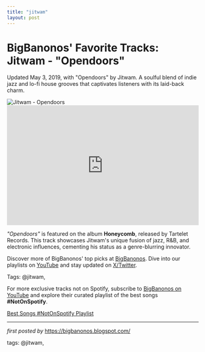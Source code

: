 ```yaml
---
title: "jitwam"
layout: post
---
```

<!-- Post Title -->
<h1 >BigBanonos' Favorite Tracks: Jitwam - "Opendoors"</h1> <!-- Introductory Text -->
<p >Updated May 3, 2019, with "Opendoors" by Jitwam. A soulful blend of indie jazz and lo-fi house grooves that captivates listeners with its laid-back charm.</p> <!-- Featured Image -->
<div > <img src="https://i.guim.co.uk/img/media/d5662af392c0f6f5688059df7f7b893d7a37f83b/0_357_5616_3370/master/5616.jpg?width=465&dpr=1&s=none&crop=none" alt="Jitwam - Opendoors" />
</div> <!-- YouTube Video Embed -->
<div > <iframe width="100%" height="315" src="https://www.youtube.com/embed/aU0DGauBuwI" title="Jitwam - 'Opendoors'" frameborder="0" allow="accelerometer; autoplay; encrypted-media; gyroscope; picture-in-picture; web-share" referrerpolicy="strict-origin-when-cross-origin" allowfullscreen></iframe>
</div> <!-- Song Information -->
<div > <p><em>"Opendoors"</em> is featured on the album <strong>Honeycomb</strong>, released by Tartelet Records. This track showcases Jitwam's unique fusion of jazz, R&B, and electronic influences, cementing his status as a genre-blurring innovator.</p>
</div> <!-- Footer Links -->
<div > <p>Discover more of BigBanonos' top picks at <a href="https://bigbanonos.blogspot.com/" target="_blank">BigBanonos</a>. Dive into our playlists on <a href="https://www.youtube.com/@BigBanonos" target="_blank">YouTube</a> and stay updated on <a href="https://x.com/bigbanonos" target="_blank">X/Twitter</a>.</p>
</div> <!-- Tags -->
<p >Tags: @jitwam,</p>


<!--Subscribe and Playlist Links-->
<div>
    <p>For more exclusive tracks not on Spotify, subscribe to <a href="https://www.youtube.com/@BigBanonos" target="_blank">BigBanonos on YouTube</a> and explore their curated playlist of the best songs <strong>#NotOnSpotify</strong>.</p>
    <p><a href="https://www.youtube.com/playlist?list=PLtuNtuTatqI0kFahUCbtbfenC_ET5O_tr" target="_blank">Best Songs #NotOnSpotify Playlist<br /></a></p></div>

<hr />

<p><em>first posted by</em> <a href="https://bigbanonos.blogspot.com/" rel="noopener" target="_new">https://bigbanonos.blogspot.com/</a></p>

<p>tags: @jitwam,</p>
